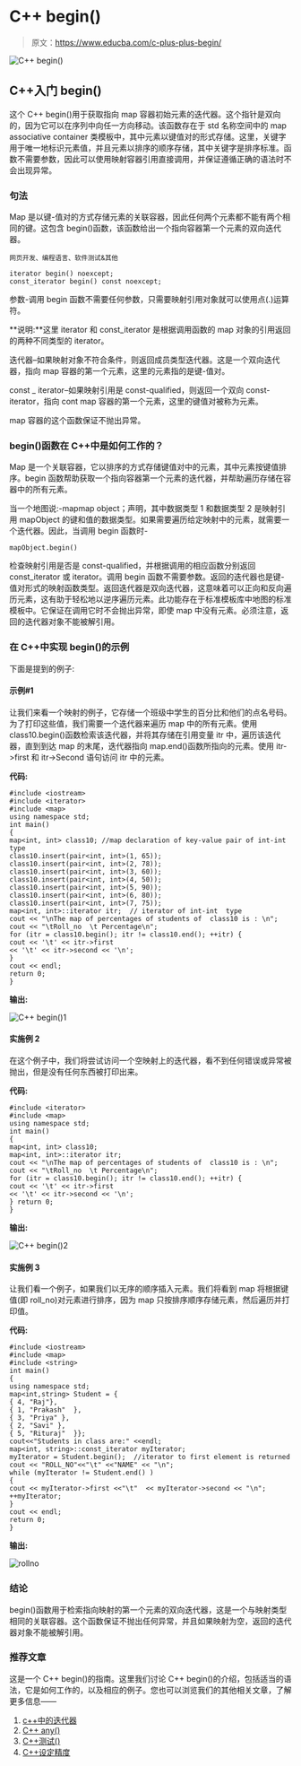# C++ begin()

> 原文：<https://www.educba.com/c-plus-plus-begin/>

![C++ begin()](img/0fe240c20f3d23a1682b6b1d232a4767.png)



## C++入门 begin()

这个 C++ begin()用于获取指向 map 容器初始元素的迭代器。这个指针是双向的，因为它可以在序列中向任一方向移动。该函数存在于 std 名称空间中的 map associative container 类模板中，其中元素以键值对的形式存储。这里，关键字用于唯一地标识元素值，并且元素以排序的顺序存储，其中关键字是排序标准。函数不需要参数，因此可以使用映射容器引用直接调用，并保证遵循正确的语法时不会出现异常。

### 句法

Map 是以键-值对的方式存储元素的关联容器，因此任何两个元素都不能有两个相同的键。这包含 begin()函数，该函数给出一个指向容器第一个元素的双向迭代器。

<small>网页开发、编程语言、软件测试&其他</small>

```
iterator begin() noexcept;
const_iterator begin() const noexcept;
```

参数-调用 begin 函数不需要任何参数，只需要映射引用对象就可以使用点(.)运算符。

**说明:**这里 iterator 和 const_iterator 是根据调用函数的 map 对象的引用返回的两种不同类型的 iterator。

迭代器–如果映射对象不符合条件，则返回成员类型迭代器。这是一个双向迭代器，指向 map 容器的第一个元素，这里的元素指的是键-值对。

const _ iterator–如果映射引用是 const-qualified，则返回一个双向 const-iterator，指向 cont map 容器的第一个元素，这里的键值对被称为元素。

map 容器的这个函数保证不抛出异常。

### begin()函数在 C++中是如何工作的？

Map 是一个关联容器，它以排序的方式存储键值对中的元素，其中元素按键值排序。begin 函数帮助获取一个指向容器第一个元素的迭代器，并帮助遍历存储在容器中的所有元素。

当一个地图说:-map<datatype1 datatype1="">map object；声明，其中数据类型 1 和数据类型 2 是映射引用 mapObject 的键和值的数据类型。如果需要遍历给定映射中的元素，就需要一个迭代器。因此，当调用 begin 函数时-</datatype1>

```
mapObject.begin()
```

检查映射引用是否是 const-qualified，并根据调用的相应函数分别返回 const_iterator 或 iterator。调用 begin 函数不需要参数。返回的迭代器也是键-值对形式的映射函数类型。返回迭代器是双向迭代器，这意味着可以正向和反向遍历元素，这有助于轻松地以逆序遍历元素。此功能存在于标准模板库中地图的标准模板中。它保证在调用它时不会抛出异常，即使 map 中没有元素。必须注意，返回的迭代器对象不能被解引用。

### 在 C++中实现 begin()的示例

下面是提到的例子:

#### 示例#1

让我们来看一个映射的例子，它存储一个班级中学生的百分比和他们的点名号码。为了打印这些值，我们需要一个迭代器来遍历 map 中的所有元素。使用 class10.begin()函数检索该迭代器，并将其存储在引用变量 itr 中，遍历该迭代器，直到到达 map 的末尾，迭代器指向 map.end()函数所指向的元素。使用 itr->first 和 itr->Second 语句访问 itr 中的元素。

**代码:**

```
#include <iostream>
#include <iterator>
#include <map>
using namespace std;
int main()
{
map<int, int> class10; //map declaration of key-value pair of int-int type
class10.insert(pair<int, int>(1, 65));
class10.insert(pair<int, int>(2, 78));
class10.insert(pair<int, int>(3, 60));
class10.insert(pair<int, int>(4, 50));
class10.insert(pair<int, int>(5, 90));
class10.insert(pair<int, int>(6, 80));
class10.insert(pair<int, int>(7, 75));
map<int, int>::iterator itr;  // iterator of int-int  type
cout << "\nThe map of percentages of students of  class10 is : \n";
cout << "\tRoll_no  \t Percentage\n";
for (itr = class10.begin(); itr != class10.end(); ++itr) {
cout << '\t' << itr->first
<< '\t' << itr->second << '\n';
}
cout << endl;
return 0;
}
```

**输出:**

![C++ begin()1](img/1309f2730c71f406dce97eb648f9dfca.png)



#### 实施例 2

在这个例子中，我们将尝试访问一个空映射上的迭代器，看不到任何错误或异常被抛出，但是没有任何东西被打印出来。

**代码:**

```
#include <iterator>
#include <map>
using namespace std;
int main()
{
map<int, int> class10;
map<int, int>::iterator itr;
cout << "\nThe map of percentages of students of  class10 is : \n";
cout << "\tRoll_no  \t Percentage\n";
for (itr = class10.begin(); itr != class10.end(); ++itr) {
cout << '\t' << itr->first
<< '\t' << itr->second << '\n';
} return 0;
}
```

**输出:**

![C++ begin()2](img/c3d8bbe4cbb129f8e430444d76c9c421.png)



#### 实施例 3

让我们看一个例子，如果我们以无序的顺序插入元素。我们将看到 map 将根据键值(即 roll_no)对元素进行排序，因为 map 只按排序顺序存储元素，然后遍历并打印值。

**代码:**

```
#include <iostream>
#include <map>
#include <string>
int main()
{
using namespace std;
map<int,string> Student = {
{ 4, "Raj"},
{ 1, "Prakash"  },
{ 3, "Priya" },
{ 2, "Savi" },
{ 5, "Rituraj"  }};
cout<<"Students in class are:" <<endl;
map<int, string>::const_iterator myIterator;
myIterator = Student.begin();  //iterator to first element is returned
cout << "ROLL_NO"<<"\t" <<"NAME" << "\n";
while (myIterator != Student.end() )
{
cout << myIterator->first <<"\t"  << myIterator->second << "\n";
++myIterator;
}
cout << endl;
return 0;
}
```

**输出:**

![rollno](img/42b7499328d636df04255842b5a0d229.png)



### 结论

begin()函数用于检索指向映射的第一个元素的双向迭代器，这是一个与映射类型相同的关联容器。这个函数保证不抛出任何异常，并且如果映射为空，返回的迭代器对象不能被解引用。

### 推荐文章

这是一个 C++ begin()的指南。这里我们讨论 C++ begin()的介绍，包括适当的语法，它是如何工作的，以及相应的例子。您也可以浏览我们的其他相关文章，了解更多信息——

1.  [c++中的迭代器](https://www.educba.com/iterator-in-c-plus-plus/)
2.  [C++ any()](https://www.educba.com/c-plus-plus-any/)
3.  [C++测试()](https://www.educba.com/c-test/)
4.  [C++设定精度](https://www.educba.com/c-plus-plus-setprecision/)





